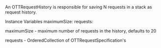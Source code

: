 An OTTRequestHistory is responsible for saving N requests in a stack as request history.

Instance Variables
	maximumSize:		<Integer>
	requests:		<OrderedCollection>

maximumSize
	- maximum number of requests in the history, defaults to 20

requests
	- OrderedCollection of OTTRequestSpecification's
